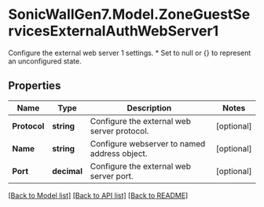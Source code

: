 # SonicWallGen7.Model.ZoneGuestServicesExternalAuthWebServer1
Configure the external web server 1 settings. * Set to null or {} to represent  an unconfigured state.

## Properties

Name | Type | Description | Notes
------------ | ------------- | ------------- | -------------
**Protocol** | **string** | Configure the external web server protocol. | [optional] 
**Name** | **string** | Configure webserver to named address object. | [optional] 
**Port** | **decimal** | Configure the external web server port. | [optional] 

[[Back to Model list]](../README.md#documentation-for-models) [[Back to API list]](../README.md#documentation-for-api-endpoints) [[Back to README]](../README.md)

